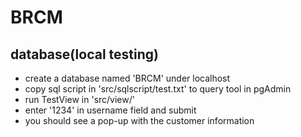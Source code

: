 # BRCM
## database(local testing)
* create a database named 'BRCM' under localhost
* copy sql script in 'src/sqlscript/test.txt' to query tool in pgAdmin
* run TestView in 'src/view/'
* enter '1234' in username field and submit
* you should see a pop-up with the customer information